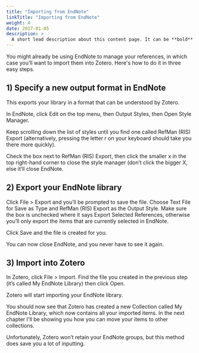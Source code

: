 ```yaml
---
title: "Importing from EndNote"
linkTitle: "Importing from EndNote"
weight: 4
date: 2017-01-05
description: >
  A short lead description about this content page. It can be **bold** or _italic_ and can be split over multiple paragraphs.
---
```


You might already be using EndNote to manage your references, in which case you’ll want to import them into Zotero. Here's how to do it in three easy steps.

## 1) Specify a new output format in EndNote

This exports your library in a format that can be understood by Zotero.

In EndNote, click Edit on the top menu, then Output Styles, then Open Style Manager.

Keep scrolling down the list of styles until you find one called RefMan (RIS) Export (alternatively, pressing the letter r on your keyboard should take you there more quickly).

Check the box next to RefMan (RIS) Export, then click the smaller x in the top right-hand corner to close the style manager (don’t click the bigger X, else it’ll close EndNote.

## 2) Export your EndNote library
   
Click File > Export and you’ll be prompted to save the file. Choose Text File for Save as Type and RefMan (RIS) Export as the Output Style. Make sure the box is unchecked where it says Export Selected References, otherwise you’ll only export the items that are currently selected in EndNote.

Click Save and the file is created for you.

You can now close EndNote, and you never have to see it again.

## 3) Import into Zotero

In Zotero, click File > Import. Find the file you created in the previous step (it’s called My EndNote Library) then click Open.

Zotero will start importing your EndNote library.

You should now see that Zotero has created a new Collection called My EndNote Library, which now contains all your imported items. In the next chapter I'll be showing you how you can move your items to other collections.

Unfortunately, Zotero won’t retain your EndNote groups, but this method does save you a lot of inputting.






